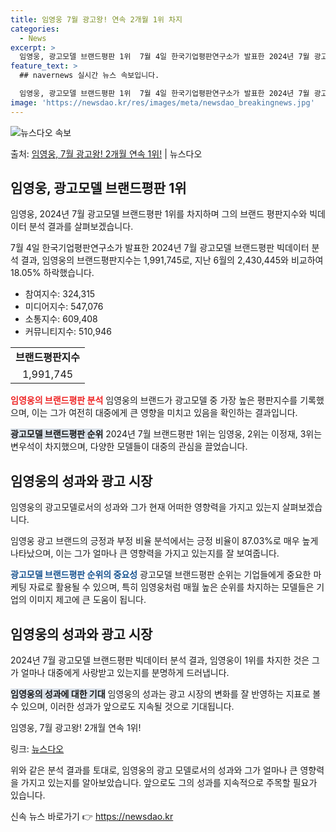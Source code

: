 ```yaml
---
title: 임영웅 7월 광고왕! 연속 2개월 1위 차지
categories:
  - News
excerpt: >
  임영웅, 광고모델 브랜드평판 1위  7월 4일 한국기업평판연구소가 발표한 2024년 7월 광고모델 브랜드평판…
feature_text: >
  ## navernews 실시간 뉴스 속보입니다.

  임영웅, 광고모델 브랜드평판 1위  7월 4일 한국기업평판연구소가 발표한 2024년 7월 광고모델 브랜드평판…
image: 'https://newsdao.kr/res/images/meta/newsdao_breakingnews.jpg'
---
```


![뉴스다오 속보](https://newsdao.kr/res/images/meta/newsdao_breakingnews.jpg)

<p>출처: <a href="https://newsdao.kr/4608" rel="dofollow">임영웅, 7월 광고왕! 2개월 연속 1위!</a> | 뉴스다오</p>

<h2 data-ke-size="size26">임영웅, 광고모델 브랜드평판 1위</h2>
임영웅, 2024년 7월 광고모델 브랜드평판 1위를 차지하며 그의 브랜드 평판지수와 빅데이터 분석 결과를 살펴보겠습니다.

<p data-ke-size="size16">7월 4일 한국기업평판연구소가 발표한 2024년 7월 광고모델 브랜드평판 빅데이터 분석 결과, 임영웅의 브랜드평판지수는 1,991,745로, 지난 6월의 2,430,445와 비교하여 18.05% 하락했습니다.</p>

<ul>
<li>참여지수: 324,315</li>
<li>미디어지수: 547,076</li>
<li>소통지수: 609,408</li>
<li>커뮤니티지수: 510,946</li>
</ul>
<table>
	<tr>
		<td style="text-align: center; height: 17px;"><b>브랜드평판지수</b></td>
	</tr>
	<tr>
		<td style="text-align: center; height: 17px;">1,991,745</td>
	</tr>
</table>

<b><span style="color: #ee2323;">임영웅의 브랜드평판 분석</span></b>
임영웅의 브랜드가 광고모델 중 가장 높은 평판지수를 기록했으며, 이는 그가 여전히 대중에게 큰 영향을 미치고 있음을 확인하는 결과입니다.

<b><span style="background-color: #21538527;">광고모델 브랜드평판 순위</span></b>
2024년 7월 브랜드평판 1위는 임영웅, 2위는 이정재, 3위는 변우석이 차지했으며, 다양한 모델들이 대중의 관심을 끌었습니다.

<h2 data-ke-size="size26">임영웅의 성과와 광고 시장</h2>
임영웅의 광고모델로서의 성과와 그가 현재 어떠한 영향력을 가지고 있는지 살펴보겠습니다.

<p data-ke-size="size16">임영웅 광고 브랜드의 긍정과 부정 비율 분석에서는 긍정 비율이 87.03%로 매우 높게 나타났으며, 이는 그가 얼마나 큰 영향력을 가지고 있는지를 잘 보여줍니다.</p>

<b><span style="color: #1a5490;">광고모델 브랜드평판 순위의 중요성</span></b>
광고모델 브랜드평판 순위는 기업들에게 중요한 마케팅 자료로 활용될 수 있으며, 특히 임영웅처럼 매월 높은 순위를 차지하는 모델들은 기업의 이미지 제고에 큰 도움이 됩니다.

<h2 data-ke-size="size26">임영웅의 성과와 광고 시장</h2>

<p data-ke-size="size16">2024년 7월 광고모델 브랜드평판 빅데이터 분석 결과, 임영웅이 1위를 차지한 것은 그가 얼마나 대중에게 사랑받고 있는지를 분명하게 드러냅니다.</p>

<b><span style="background-color: #21538527;">임영웅의 성과에 대한 기대</span></b>
임영웅의 성과는 광고 시장의 변화를 잘 반영하는 지표로 볼 수 있으며, 이러한 성과가 앞으로도 지속될 것으로 기대됩니다.

<p data-ke-size="size16">임영웅, 7월 광고왕! 2개월 연속 1위!</p>
링크: <a href="https://newsdao.kr/4608">뉴스다오</a>

위와 같은 분석 결과를 토대로, 임영웅의 광고 모델로서의 성과와 그가 얼마나 큰 영향력을 가지고 있는지를 알아보았습니다. 앞으로도 그의 성과를 지속적으로 주목할 필요가 있습니다. 

신속 뉴스 바로가기 👉 <a href="https://newsdao.kr" rel="dofollow">https://newsdao.kr</a>


